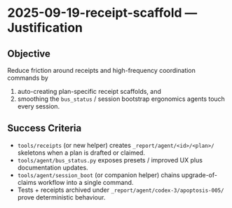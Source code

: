 # 2025-09-19-receipt-scaffold — Justification

## Objective
Reduce friction around receipts and high-frequency coordination commands by
1. auto-creating plan-specific receipt scaffolds, and
2. smoothing the `bus_status` / session bootstrap ergonomics agents touch every session.

## Success Criteria
- `tools/receipts` (or new helper) creates `_report/agent/<id>/<plan>/` skeletons when a plan is drafted or claimed.
- `tools/agent/bus_status.py` exposes presets / improved UX plus documentation updates.
- `tools/agent/session_boot` (or companion helper) chains upgrade-of-claims workflow into a single command.
- Tests + receipts archived under `_report/agent/codex-3/apoptosis-005/` prove deterministic behaviour.
